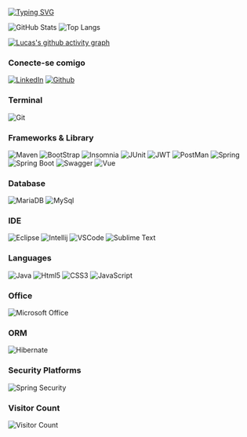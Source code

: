 [![Typing SVG](https://readme-typing-svg.herokuapp.com/?color=87CEFA&size=35&center=true&vCenter=true&width=1000&lines=Nice+to+meet+you,+my+name+is+Lucas;Welcome+to+my+GitHub+Profile!:%29)](https://git.io/typing-svg)

![GitHub Stats](https://github-readme-stats.vercel.app/api?username=Lucas-Kato&theme=transparent&bg_color=000&border_color=30A3DC&show_icons=true&icon_color=30A3DC&title_color=E94D5F&text_color=FFF)  ![Top Langs](https://github-readme-stats-git-masterrstaa-rickstaa.vercel.app/api/top-langs/?username=Lucas-Kato&bg_color=000&border_color=30A3DC&title_color=E94D5F&text_color=FFF)

[![Lucas's github activity graph](https://github-readme-activity-graph.vercel.app/graph?username=Lucas-Kato&bg_color=0d1117&color=6695b2&line=ffffff&point=ff0000&area=true&hide_border=true)](https://github.com/ashutosh00710/github-readme-activity-graph)

### Conecte-se comigo
[![LinkedIn](https://img.shields.io/badge/LinkedIn-000?style=for-the-badge&logo=linkedin&logoColor=0E76A8)](https://www.linkedin.com/in/lucas-kato-4b4bba218/)
[![Github](https://img.shields.io/badge/Github-357?style=for-the-badge&logo=Github&logoColor=fffff)](https://github.com/Lucas-Kato)

### Terminal
![Git](https://img.shields.io/badge/git-%23F05033.svg?style=for-the-badge&logo=git&logoColor=white)

### Frameworks & Library
![Maven](https://img.shields.io/badge/apache_maven-C71A36?style=for-the-badge&logo=apachemaven&logoColor=white)
![BootStrap](https://img.shields.io/badge/Bootstrap-563D7C?style=for-the-badge&logo=bootstrap&logoColor=white)
![Insomnia](https://img.shields.io/badge/Insomnia-5849be?style=for-the-badge&logo=Insomnia&logoColor=white)
![JUnit](https://img.shields.io/badge/Junit5-25A162?style=for-the-badge&logo=junit5&logoColor=white)
![JWT](https://img.shields.io/badge/JWT-000000?style=for-the-badge&logo=JSON%20web%20tokens&logoColor=white)
![PostMan](	https://img.shields.io/badge/Postman-FF6C37?style=for-the-badge&logo=Postman&logoColor=white)
![Spring](https://img.shields.io/badge/Spring-6DB33F?style=for-the-badge&logo=spring&logoColor=white)
![Spring Boot](https://img.shields.io/badge/Spring_Boot-F2F4F9?style=for-the-badge&logo=spring-boot)
![Swagger](	https://img.shields.io/badge/Swagger-85EA2D?style=for-the-badge&logo=Swagger&logoColor=white)
![Vue](https://img.shields.io/badge/Vue%20js-35495E?style=for-the-badge&logo=vuedotjs&logoColor=4FC08D)

### Database
![MariaDB](https://img.shields.io/badge/MariaDB-003545?style=for-the-badge&logo=mariadb&logoColor=white)
![MySql](https://img.shields.io/badge/MySQL-005C84?style=for-the-badge&logo=mysql&logoColor=white)

### IDE
![Eclipse](https://img.shields.io/badge/Eclipse-2C2255?style=for-the-badge&logo=eclipse&logoColor=white)
![Intellij](https://img.shields.io/badge/IntelliJ_IDEA-000000.svg?style=for-the-badge&logo=intellij-idea&logoColor=white)
![VSCode](https://img.shields.io/badge/VSCode-0078D4?style=for-the-badge&logo=visual%20studio%20code&logoColor=white)
![Sublime Text](https://img.shields.io/badge/sublime_text-%23575757.svg?&style=for-the-badge&logo=sublime-text&logoColor=important)

### Languages
![Java](https://img.shields.io/badge/Java-ED8B00?style=for-the-badge&logo=openjdk&logoColor=white)
![Html5](https://img.shields.io/badge/HTML5-E34F26?style=for-the-badge&logo=html5&logoColor=white)
![CSS3](https://img.shields.io/badge/CSS3-1572B6?style=for-the-badge&logo=css3&logoColor=white)
![JavaScript](	https://img.shields.io/badge/JavaScript-323330?style=for-the-badge&logo=javascript&logoColor=F7DF1E)

### Office
![Microsoft Office](https://img.shields.io/badge/Microsoft_Office-D83B01?style=for-the-badge&logo=microsoft-office&logoColor=white)

### ORM
![Hibernate](https://img.shields.io/badge/Hibernate-59666C?style=for-the-badge&logo=Hibernate&logoColor=white)

### Security Platforms
![Spring Security](https://img.shields.io/badge/Spring_Security-6DB33F?style=for-the-badge&logo=Spring-Security&logoColor=white)

### Visitor Count
![Visitor Count](https://profile-counter.glitch.me/{Lucas-Kato}/count.svg)


